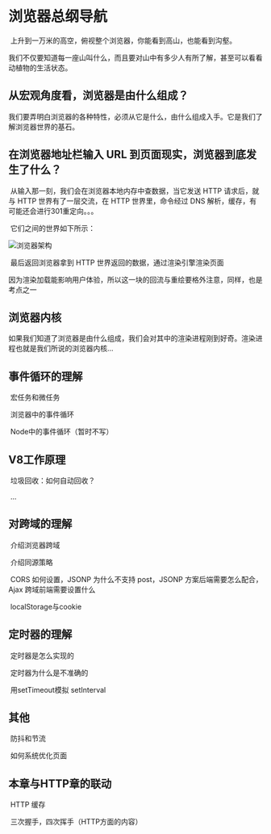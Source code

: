 # 浏览器总纲导航



​		上升到一万米的高空，俯视整个浏览器，你能看到高山，也能看到沟壑。

​		我们不仅要知道每一座山叫什么，而且要对山中有多少人有所了解，甚至可以看看动植物的生活状态。

## 从宏观角度看，浏览器是由什么组成？

​		我们要弄明白浏览器的各种特性，必须从它是什么，由什么组成入手。它是我们了解浏览器世界的基石。

## 在浏览器地址栏输入 URL 到页面现实，浏览器到底发生了什么？

​		从输入那一刻，我们会在浏览器本地内存中查数据，当它发送 HTTP 请求后，就与 HTTP 世界有了一层交流，在 HTTP 世界里，命令经过 DNS 解析，缓存，有可能还会进行301重定向。。。

​		它们之间的世界如下所示：

![浏览器架构](https://i.loli.net/2021/06/04/gIxJtevpA3rDPYZ.png)	

​	最后返回浏览器拿到 HTTP 世界返回的数据，通过渲染引擎渲染页面

​	因为渲染加载能影响用户体验，所以这一块的回流与重绘要格外注意，同样，也是考点之一

## 浏览器内核

​	如果我们知道了浏览器是由什么组成，我们会对其中的渲染进程刚到好奇。渲染进程也就是我们所说的浏览器内核...

## 事件循环的理解

​	宏任务和微任务

​	浏览器中的事件循环

​	Node中的事件循环（暂时不写）

## V8工作原理

​	垃圾回收：如何自动回收？

​	...

## 对跨域的理解

​	介绍浏览器跨域

​	介绍同源策略

​	CORS 如何设置，JSONP 为什么不支持 post，JSONP 方案后端需要怎么配合，Ajax 跨域前端需要设置什么

​	localStorage与cookie

## 定时器的理解

​	定时器是怎么实现的

​	定时器为什么是不准确的

​	用setTimeout模拟 setInterval

## 其他

​	防抖和节流

​	如何系统优化页面

## 本章与HTTP章的联动

​	HTTP 缓存

​	三次握手，四次挥手（HTTP方面的内容）